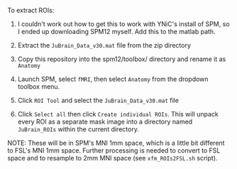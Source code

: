 To extract ROIs:

1) I couldn't work out how to get this to work with YNiC's install of SPM, so I
   ended up downloading SPM12 myself. Add this to the matlab path.

2) Extract the `JuBrain_Data_v30.mat` file from the zip directory

3) Copy this repository into the spm12/toolbox/ directory and rename it as
   `Anatomy`

4) Launch SPM, select `fMRI`, then select `Anatomy` from the dropdown toolbox
   menu.

5) Click `ROI Tool` and select the `JuBrain_Data_v30.mat` file

6) Click `Select all` then click `Create individual ROIs`. This will unpack
   every ROI as a separate mask image into a directory named `JuBrain_ROIs`
   within the current directory.
   
NOTE: These will be in SPM's MNI 1mm space, which is a little bit different
to FSL's MNI 1mm space. Further processing is needed to convert to FSL space
and to resample to 2mm MNI space (see `xfm_ROIs2FSL.sh` script).
